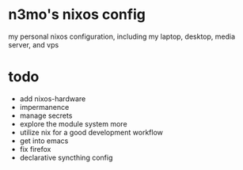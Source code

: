 # n3mo's nixos config
my personal nixos configuration, including my laptop, desktop, media server, and vps

# todo 
- add nixos-hardware
- impermanence
- manage secrets
- explore the module system more
- utilize nix for a good development workflow
- get into emacs
- fix firefox
- declarative syncthing config
